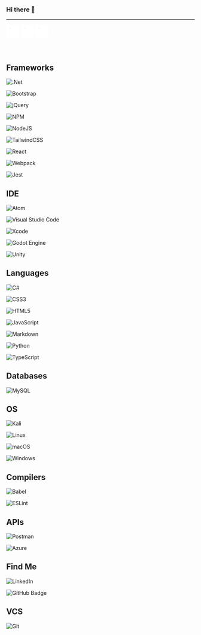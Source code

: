 ### Hi there 👋

<div>
<hr><img src="https://github.com/modJordan/modJordan/blob/main/giphy.gif" width="35px" height="35px" class="rotate_image">
  <img src="https://github.com/modJordan/modJordan/blob/main/giphy.gif" width="35px" height="35px">
  <img src="https://github.com/modJordan/modJordan/blob/main/giphy.gif" width="35px" height="35px"></hr>
</div>

<br>
<br>



## Frameworks

![.Net](https://img.shields.io/badge/.NET-5C2D91?style=plastic&logo=.net&logoColor=white)

![Bootstrap](https://img.shields.io/badge/bootstrap-%238511FA.svg?style=plastic&logo=bootstrap&logoColor=white)

![jQuery](https://img.shields.io/badge/jquery-%230769AD.svg?style=plastic&logo=jquery&logoColor=white)

![NPM](https://img.shields.io/badge/NPM-%23CB3837.svg?style=plastic&logo=npm&logoColor=white)

![NodeJS](https://img.shields.io/badge/node.js-6DA55F?style=plastic&logo=node.js&logoColor=white)

![TailwindCSS](https://img.shields.io/badge/tailwindcss-%2338B2AC.svg?style=plastic&logo=tailwind-css&logoColor=white)

![React](https://img.shields.io/badge/react-%2320232a.svg?style=plastic&logo=react&logoColor=%2361DAFB)

![Webpack](https://img.shields.io/badge/webpack-%238DD6F9.svg?style=plastic&logo=webpack&logoColor=black)

![Jest](https://img.shields.io/badge/-jest-%23C21325?style=plastic&logo=jest&logoColor=white)
## IDE


![Atom](https://img.shields.io/badge/Atom-%2366595C.svg?style=plastic&logo=atom&logoColor=white)

![Visual Studio Code](https://img.shields.io/badge/Visual%20Studio%20Code-0078d7.svg?style=plastic&logo=visual-studio-code&logoColor=white)

![Xcode](https://img.shields.io/badge/Xcode-007ACC?style=plastic&logo=Xcode&logoColor=white)

![Godot Engine](https://img.shields.io/badge/GODOT-%23FFFFFF.svg?style=plastic&logo=godot-engine)

![Unity](https://img.shields.io/badge/unity-%23000000.svg?style=plastic&logo=unity&logoColor=white)

## Languages

![C#](https://img.shields.io/badge/c%23-%23239120.svg?style=plastic&logo=c-sharp&logoColor=white)

![CSS3](https://img.shields.io/badge/css3-%231572B6.svg?style=plastic&logo=css3&logoColor=white)

![HTML5](https://img.shields.io/badge/html5-%23E34F26.svg?style=plastic&logo=html5&logoColor=white)

![JavaScript](https://img.shields.io/badge/javascript-%23323330.svg?style=plastic&logo=javascript&logoColor=%23F7DF1E)

![Markdown](https://img.shields.io/badge/markdown-%23000000.svg?style=plastic&logo=markdown&logoColor=white)

![Python](https://img.shields.io/badge/python-3670A0?style=plastic&logo=python&logoColor=ffdd54)

![TypeScript](https://img.shields.io/badge/typescript-%23007ACC.svg?style=plastic&logo=typescript&logoColor=white)

## Databases 

![MySQL](https://img.shields.io/badge/mysql-%2300f.svg?style=plastic&logo=mysql&logoColor=white)

## OS

![Kali](https://img.shields.io/badge/Kali-268BEE?style=plastic&logo=kalilinux&logoColor=white)

![Linux](https://img.shields.io/badge/Linux-FCC624?style=plastic&logo=linux&logoColor=black)

![macOS](https://img.shields.io/badge/mac%20os-000000?style=plastic&logo=macos&logoColor=F0F0F0)

![Windows](https://img.shields.io/badge/Windows-0078D6?style=plastic&logo=windows&logoColor=white)

## Compilers

![Babel](https://img.shields.io/badge/Babel-F9DC3e?style=plastic&logo=babel&logoColor=black)

![ESLint](https://img.shields.io/badge/ESLint-4B3263?style=plastic&logo=eslint&logoColor=white)

## APIs

![Postman](https://img.shields.io/badge/Postman-FF6C37?style=plastic&logo=postman&logoColor=white)

![Azure](https://img.shields.io/badge/azure-%230072C6.svg?style=plastic&logo=microsoftazure&logoColor=white)

## Find Me

![LinkedIn](https://img.shields.io/badge/linkedin-%230077B5.svg?style=plastic&logo=linkedin&logoColor=white)

![GitHub Badge](https://img.shields.io/badge/GitHub-181717?logo=github&logoColor=fff&style=plastic)

## VCS

![Git](https://img.shields.io/badge/git-%23F05033.svg?style=plastic&logo=git&logoColor=white)
